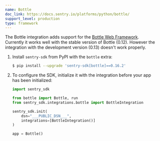 ```yaml
---
name: Bottle
doc_link: https://docs.sentry.io/platforms/python/bottle/
support_level: production
type: framework
---
```

The Bottle integration adds support for the [Bottle Web Framework](https://bottlepy.org/).
Currently it works well with the stable version of Bottle (0.12).
However the integration with the development version (0.13) doesn't work properly.

1. Install `sentry-sdk` from PyPI with the `bottle` extra:

    ```bash
    $ pip install --upgrade 'sentry-sdk[bottle]==0.16.2'
    ```

2.  To configure the SDK, initialize it with the integration before your app has been initialized:

    ```python
    import sentry_sdk

    from bottle import Bottle, run
    from sentry_sdk.integrations.bottle import BottleIntegration

    sentry_sdk.init(
        dsn="___PUBLIC_DSN___",
        integrations=[BottleIntegration()]
    )

    app = Bottle()
    ```

<!-- TODO-ADD-VERIFICATION-EXAMPLE -->

